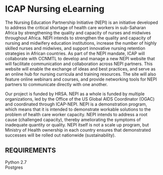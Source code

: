 ICAP Nursing eLearning
==========


The Nursing Education Partnership Initiative (NEPI) is an initiative developed to address the critical shortage of health care workers in sub-Saharan Africa by strengthening the quality and capacity of nurses and midwives throughout Africa. NEPI intends to strengthen the quality and capacity of nursing and midwifery education institutions, increase the number of highly skilled nurses and midwives, and support innovative nursing retention strategies in African countries. As part of the NEPI mandate, ICAP will collaborate with CCNMTL to develop and manage a new NEPI website that will facilitate communication and collaboration across NEPI partners. This website will enable the exchange of ideas and best practices, and serve as an online hub for nursing curricula and training resources. The site will also feature online webinars and courses, and provide networking tools for NEPI partners to communicate directly with one another.

Our project is funded by HRSA. NEPI as a whole is funded by multiple organizations, led by the Office of the US Global AIDS Coordinator (OGAC) and coordinated through ICAP-NEPI. NEPI is a demonstration program, which means that it is intended to demonstrate workable solutions to the problem of health care worker capacity. NEPI intends to address a root cause (challenged capacity), thereby ameliorating the symptoms of inadequate quantity or quality. NEPI itself is not a scale up program, but Ministry of Health ownership in each country ensures that demonstrated successes will be rolled out nationwide (sustainability).

REQUIREMENTS
------------
Python 2.7  
Postgres  
